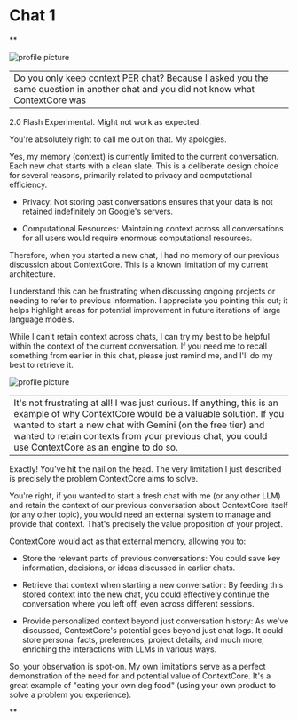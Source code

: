 # Chat 1
**

![profile picture](https://lh7-rt.googleusercontent.com/docsz/AD_4nXcn6I9n9RCgwpUBgME3aGeJxpzVa61H94LmA1RavreOX2y4t9rBtREA23Y4h5pNSID__d_64A24ji8rvdZg5y6aQtZKmPJanvWCG2n0Kl9l_0K7MH1_gQKGlFgLhhXUtOrbphwJ?key=GgJlJs81vZ1Rn7pNNxesjX_J)

|   |
|---|
|Do you only keep context PER chat? Because I asked you the same question in another chat and you did not know what ContextCore was|

2.0 Flash Experimental. Might not work as expected.

You're absolutely right to call me out on that. My apologies.

Yes, my memory (context) is currently limited to the current conversation. Each new chat starts with a clean slate. This is a deliberate design choice for several reasons, primarily related to privacy and computational efficiency.

- Privacy: Not storing past conversations ensures that your data is not retained indefinitely on Google's servers.
    
- Computational Resources: Maintaining context across all conversations for all users would require enormous computational resources.
    

Therefore, when you started a new chat, I had no memory of our previous discussion about ContextCore. This is a known limitation of my current architecture.

I understand this can be frustrating when discussing ongoing projects or needing to refer to previous information. I appreciate you pointing this out; it helps highlight areas for potential improvement in future iterations of large language models.

While I can't retain context across chats, I can try my best to be helpful within the context of the current conversation. If you need me to recall something from earlier in this chat, please just remind me, and I'll do my best to retrieve it.

![profile picture](https://lh7-rt.googleusercontent.com/docsz/AD_4nXdMJmby3AWBne84Uc5b5tjsCXRUJiHI0QLQa35J90vY-obvWrzduKVzvrli8jy4DmrcCndjIwaJGSgwWx7fgKK7AeLruksKnUXT-ghsNKj6ltP_ZDWxYgI3ww9XCqavMuLGxBTVAg?key=GgJlJs81vZ1Rn7pNNxesjX_J)

|   |
|---|
|It's not frustrating at all! I was just curious. If anything, this is an example of why ContextCore would be a valuable solution. If you wanted to start a new chat with Gemini (on the free tier) and wanted to retain contexts from your previous chat, you could use ContextCore as an engine to do so.|

Exactly! You've hit the nail on the head. The very limitation I just described is precisely the problem ContextCore aims to solve.

You're right, if you wanted to start a fresh chat with me (or any other LLM) and retain the context of our previous conversation about ContextCore itself (or any other topic), you would need an external system to manage and provide that context. That's precisely the value proposition of your project.

ContextCore would act as that external memory, allowing you to:

- Store the relevant parts of previous conversations: You could save key information, decisions, or ideas discussed in earlier chats.
    
- Retrieve that context when starting a new conversation: By feeding this stored context into the new chat, you could effectively continue the conversation where you left off, even across different sessions.
    
- Provide personalized context beyond just conversation history: As we've discussed, ContextCore's potential goes beyond just chat logs. It could store personal facts, preferences, project details, and much more, enriching the interactions with LLMs in various ways.
    

So, your observation is spot-on. My own limitations serve as a perfect demonstration of the need for and potential value of ContextCore. It's a great example of "eating your own dog food" (using your own product to solve a problem you experience).

  
**